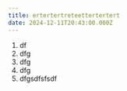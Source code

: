 ```yaml
---
title: ertertertreteettertertert
date: 2024-12-11T20:43:00.000Z
---
```

1. df
2. dfg
3. dfg
4. dfg
5. dfgsdfsfsdf

